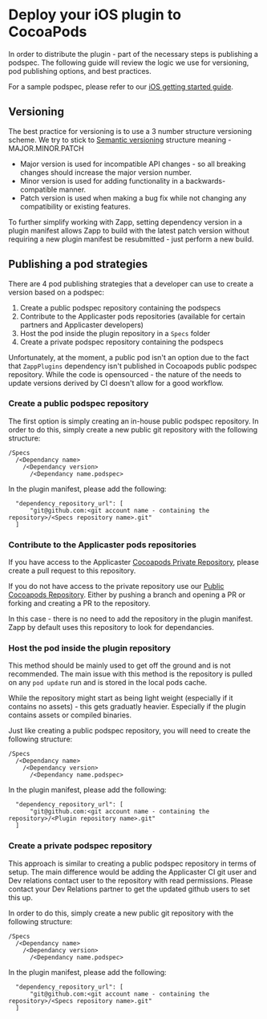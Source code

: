 # Deploy your iOS plugin to CocoaPods

In order to distribute the plugin - part of the necessary steps is publishing a podspec.
The following guide will review the logic we use for versioning, pod publishing options, and best practices.

For a sample podspec, please refer to our [iOS getting started guide](/dev-env/iOS.md).

## Versioning
The best practice for versioning is to use a 3 number structure versioning scheme.
We try to stick to [Semantic versioning](https://semver.org) structure meaning - MAJOR.MINOR.PATCH
* Major version is used for incompatible API changes - so all breaking changes should increase the major version number.
* Minor version is used for adding functionality in a backwards-compatible manner.
* Patch version is used when making a bug fix while not changing any compatibility or existing features.

To further simplify working with Zapp, setting dependency version in a plugin manifest allows Zapp to build with the latest patch version without requiring a new plugin manifest be resubmitted - just perform a new build.

## Publishing a pod strategies
There are 4 pod publishing strategies that a developer can use to create a version based on a podspec:
1. Create a public podspec repository containing the podspecs
2. Contribute to the Applicaster pods repositories (available for certain partners and Applicaster developers)
3. Host the pod inside the plugin repository in a `Specs` folder
4. Create a private podspec repository containing the podspecs

Unfortunately, at the moment, a public pod isn't an option due to the fact that `ZappPlugins` dependency isn't published in Cocoapods public podspec repository.
While the code is opensourced - the nature of the needs to update versions derived by CI doesn't allow for a good workflow.

### Create a public podspec repository
The first option is simply creating an in-house public podspec repository.
In order to do this, simply create a new public git repository with the following structure:
```
/Specs
  /<Dependancy name>
    /<Dependancy version>
      /<Dependancy name.podspec>
```

In the plugin manifest, please add the following:
```
  "dependency_repository_url": [
      "git@github.com:<git account name - containing the repository>/<Specs repository name>.git"
  ]
```

### Contribute to the Applicaster pods repositories
If you have access to the Applicaster [Cocoapods Private Repository](https://github.com/applicaster/CocoaPods-Private), please create a pull request to this repository.

If you do not have access to the private repository use our [Public Cocoapods Repository](https://github.com/applicaster/CocoaPods).
Either by pushing a branch and opening a PR or forking and creating a PR to the repository.

In this case - there is no need to add the repository in the plugin manifest.
Zapp by default uses this repository to look for dependancies.

### Host the pod inside the plugin repository
This method should be mainly used to get off the ground and is not recommended.
The main issue with this method is the repository is pulled on any `pod update` run and is stored in the local pods cache.

While the repository might start as being light weight (especially if it contains no assets) - this gets graduatly heavier. Especially if the plugin contains assets or compiled binaries.

Just like creating a public podspec repository, you will need to create the following structure:
```
/Specs
  /<Dependancy name>
    /<Dependancy version>
      /<Dependancy name.podspec>
```

In the plugin manifest, please add the following:
```
  "dependency_repository_url": [
      "git@github.com:<git account name - containing the repository>/<Plugin repository name>.git"
  ]
```

### Create a private podspec repository
This approach is similar to creating a public podspec repository in terms of setup.
The main difference would be adding the Applicaster CI git user and Dev relations contact user to the repository with read permissions.
Please contact your Dev Relations partner to get the updated github users to set this up.

In order to do this, simply create a new public git repository with the following structure:
```
/Specs
  /<Dependancy name>
    /<Dependancy version>
      /<Dependancy name.podspec>
```

In the plugin manifest, please add the following:
```
  "dependency_repository_url": [
      "git@github.com:<git account name - containing the repository>/<Specs repository name>.git"
  ]
```
